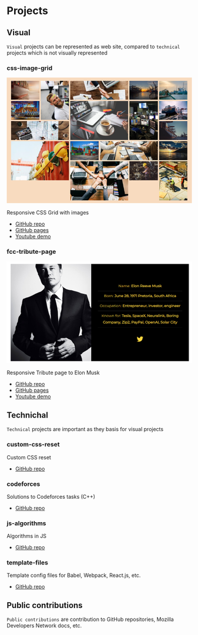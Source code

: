 # Projects


## Visual

`Visual` projects can be represented as web site, compared to `technical` projects which is not visually represented

### css-image-grid

![css-grid](img/css-grid.png)

Responsive CSS Grid with images

- [GitHub repo](https://github.com/kvoncode/css-image-grid)
- [GitHub pages](https://kvoncode.github.io/css-image-grid/)
- [Youtube demo](https://youtu.be/xdxTXP1x_Uo)

### fcc-tribute-page

![css-grid](img/elon.png)


Responsive Tribute page to Elon Musk

- [GitHub repo](https://github.com/kvoncode/fcc-tribute-page)
- [GitHub pages](https://kvoncode.github.io/fcc-tribute-page/)
- [Youtube demo](https://youtu.be/8j7-l2hCNR8)

## Technichal

`Technical` projects are important as they basis for visual projects

### custom-css-reset

Custom CSS reset

- [GitHub repo](https://github.com/kvoncode/custom-css-reset)

### codeforces

Solutions to Codeforces tasks (C++)

- [GitHub repo](https://github.com/kvoncode/codeforces)

### js-algorithms

Algorithms in JS

- [GitHub repo](https://github.com/kvoncode/js-algorithms)

### template-files

Template config files for Babel, Webpack, React.js, etc.

- [GitHub repo](https://github.com/kvoncode/template-files)



## Public contributions

`Public contributions` are contribution to GitHub repositories, Mozilla Developers Network docs, etc. 